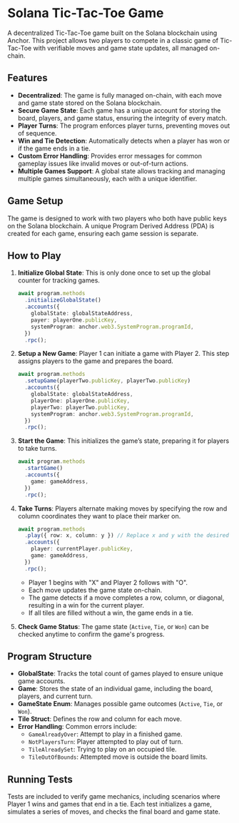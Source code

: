 
# Solana Tic-Tac-Toe Game

A decentralized Tic-Tac-Toe game built on the Solana blockchain using Anchor. This project allows two players to compete in a classic game of Tic-Tac-Toe with verifiable moves and game state updates, all managed on-chain.

## Features

- **Decentralized**: The game is fully managed on-chain, with each move and game state stored on the Solana blockchain.
- **Secure Game State**: Each game has a unique account for storing the board, players, and game status, ensuring the integrity of every match.
- **Player Turns**: The program enforces player turns, preventing moves out of sequence.
- **Win and Tie Detection**: Automatically detects when a player has won or if the game ends in a tie.
- **Custom Error Handling**: Provides error messages for common gameplay issues like invalid moves or out-of-turn actions.
- **Multiple Games Support**: A global state allows tracking and managing multiple games simultaneously, each with a unique identifier.

## Game Setup

The game is designed to work with two players who both have public keys on the Solana blockchain. A unique Program Derived Address (PDA) is created for each game, ensuring each game session is separate.

## How to Play

1. **Initialize Global State**: This is only done once to set up the global counter for tracking games.

   ```typescript
   await program.methods
     .initializeGlobalState()
     .accounts({
       globalState: globalStateAddress,
       payer: playerOne.publicKey,
       systemProgram: anchor.web3.SystemProgram.programId,
     })
     .rpc();
   ```

2. **Setup a New Game**: Player 1 can initiate a game with Player 2. This step assigns players to the game and prepares the board.

   ```typescript
   await program.methods
     .setupGame(playerTwo.publicKey, playerTwo.publicKey)
     .accounts({
       globalState: globalStateAddress,
       playerOne: playerOne.publicKey,
       playerTwo: playerTwo.publicKey,
       systemProgram: anchor.web3.SystemProgram.programId,
     })
     .rpc();
   ```

3. **Start the Game**: This initializes the game’s state, preparing it for players to take turns.

   ```typescript
   await program.methods
     .startGame()
     .accounts({
       game: gameAddress,
     })
     .rpc();
   ```

4. **Take Turns**: Players alternate making moves by specifying the row and column coordinates they want to place their marker on.

   ```typescript
   await program.methods
     .play({ row: x, column: y }) // Replace x and y with the desired tile coordinates
     .accounts({
       player: currentPlayer.publicKey,
       game: gameAddress,
     })
     .rpc();
   ```

   - Player 1 begins with "X" and Player 2 follows with "O".
   - Each move updates the game state on-chain.
   - The game detects if a move completes a row, column, or diagonal, resulting in a win for the current player.
   - If all tiles are filled without a win, the game ends in a tie.

5. **Check Game Status**: The game state (`Active`, `Tie`, or `Won`) can be checked anytime to confirm the game's progress.

## Program Structure

- **GlobalState**: Tracks the total count of games played to ensure unique game accounts.
- **Game**: Stores the state of an individual game, including the board, players, and current turn.
- **GameState Enum**: Manages possible game outcomes (`Active`, `Tie`, or `Won`).
- **Tile Struct**: Defines the row and column for each move.
- **Error Handling**: Common errors include:
  - `GameAlreadyOver`: Attempt to play in a finished game.
  - `NotPlayersTurn`: Player attempted to play out of turn.
  - `TileAlreadySet`: Trying to play on an occupied tile.
  - `TileOutOfBounds`: Attempted move is outside the board limits.

## Running Tests

Tests are included to verify game mechanics, including scenarios where Player 1 wins and games that end in a tie. Each test initializes a game, simulates a series of moves, and checks the final board and game state.
